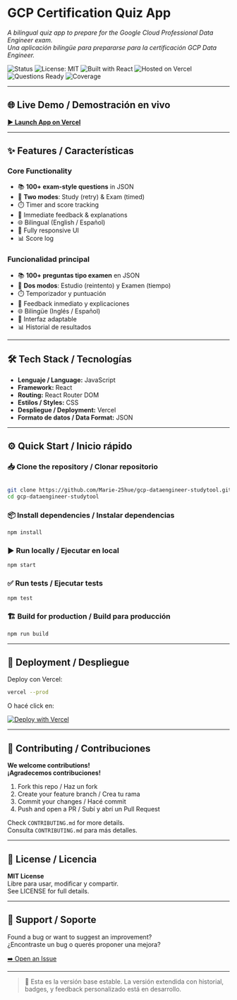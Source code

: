# GCP Certification Quiz App  
*A bilingual quiz app to prepare for the Google Cloud Professional Data Engineer exam.*  
*Una aplicación bilingüe para prepararse para la certificación GCP Data Engineer.*

![Status](https://img.shields.io/badge/status-active-brightgreen)
![License: MIT](https://img.shields.io/badge/license-MIT-blue)
![Built with React](https://img.shields.io/badge/built%20with-React-61DAFB?logo=react)
![Hosted on Vercel](https://img.shields.io/badge/hosted%20on-Vercel-black?logo=vercel)
![Questions Ready](https://img.shields.io/badge/questions-100-orange)
![Coverage](https://img.shields.io/badge/coverage-85%25-green)

---

## 🌐 Live Demo / Demostración en vivo

[**▶️ Launch App on Vercel**](https://gcp-dataengineer-studytool.vercel.app/)

---

## ✨ Features / Características

### Core Functionality

- 📚 **100+ exam-style questions** in JSON
- 🎯 **Two modes**: Study (retry) & Exam (timed)
- ⏱️ Timer and score tracking
- 🧠 Immediate feedback & explanations
- 🌐 Bilingual (English / Español)
- 📱 Fully responsive UI
- 📊 Score log

### Funcionalidad principal

- 📚 **100+ preguntas tipo examen** en JSON
- 🎯 **Dos modos**: Estudio (reintento) y Examen (tiempo)
- ⏱️ Temporizador y puntuación
- 🧠 Feedback inmediato y explicaciones
- 🌐 Bilingüe (Inglés / Español)
- 📱 Interfaz adaptable
- 📊 Historial de resultados

---

## 🛠️ Tech Stack / Tecnologías

- **Lenguaje / Language:** JavaScript
- **Framework:** React
- **Routing:** React Router DOM
- **Estilos / Styles:** CSS
- **Despliegue / Deployment:** Vercel
- **Formato de datos / Data Format:** JSON

---

## ⚙️ Quick Start / Inicio rápido

### 📥 Clone the repository / Clonar repositorio

```bash

git clone https://github.com/Marie-25hue/gcp-dataengineer-studytool.git
cd gcp-dataengineer-studytool

```

### 📦 Install dependencies / Instalar dependencias

```bash
npm install
```

### ▶️ Run locally / Ejecutar en local

```bash
npm start
```

### ✅ Run tests / Ejecutar tests

```bash
npm test
```

### 🏗️ Build for production / Build para producción

```bash
npm run build
```

---

## 🚀 Deployment / Despliegue

Deploy con Vercel:

```bash
vercel --prod
```

O hacé click en:

[![Deploy with Vercel](https://vercel.com/button)](https://vercel.com/import/project)

---

## 🤝 Contributing / Contribuciones

**We welcome contributions!**  
**¡Agradecemos contribuciones!**

1. Fork this repo / Haz un fork  
2. Create your feature branch / Crea tu rama  
3. Commit your changes / Hacé commit  
4. Push and open a PR / Subí y abrí un Pull Request  

Check `CONTRIBUTING.md` for more details.  
Consulta `CONTRIBUTING.md` para más detalles.

---

## 📄 License / Licencia

**MIT License**  
Libre para usar, modificar y compartir.  
See LICENSE for full details.

---

## 🛟 Support / Soporte

Found a bug or want to suggest an improvement?  
¿Encontraste un bug o querés proponer una mejora?

[➡️ Open an Issue](https://github.com/Marie-25hue/gcp-dataengineer-studytool/issues)

---

> 🚧 Esta es la versión base estable. La versión extendida con historial, badges, y feedback personalizado está en desarrollo.

